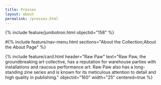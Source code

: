 ```yaml
---
title: Presses
layout: about
permalink: /presses.html
---
```


{% include feature/jumbotron.html objectid="158" %}

#{% include feature/nav-menu.html sections="About the Collection;About the About Page" %}

{% include feature/card.html header="Raw Paw" text="Raw Paw, the groundbreaking art collective, has a reputation for warehouse parties with installations and raucous performance art. Raw Paw also has a long-standing zine series and is known for its meticulous attention to detail and high quality in publishing." objectid="160" width="25" centered=true %}
